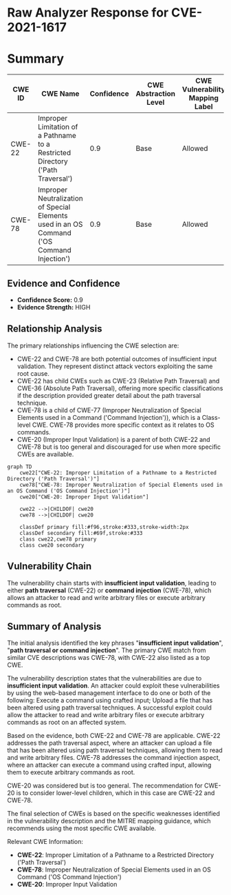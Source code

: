 # Raw Analyzer Response for CVE-2021-1617

# Summary
| CWE ID | CWE Name | Confidence | CWE Abstraction Level | CWE Vulnerability Mapping Label | CWE-Vulnerability Mapping Notes |
|---|---|---|---|---|---|
| CWE-22 | Improper Limitation of a Pathname to a Restricted Directory ('Path Traversal') | 0.9 | Base | Allowed | Primary CWE. **Insufficient input validation** allows for **path traversal**. |
| CWE-78 | Improper Neutralization of Special Elements used in an OS Command ('OS Command Injection') | 0.9 | Base | Allowed | Secondary CWE. **Insufficient input validation** allows for **command injection**. |

## Evidence and Confidence

*   **Confidence Score:** 0.9
*   **Evidence Strength:** HIGH

## Relationship Analysis
The primary relationships influencing the CWE selection are:

*   CWE-22 and CWE-78 are both potential outcomes of insufficient input validation. They represent distinct attack vectors exploiting the same root cause.
*   CWE-22 has child CWEs such as CWE-23 (Relative Path Traversal) and CWE-36 (Absolute Path Traversal), offering more specific classifications if the description provided greater detail about the path traversal technique.
*   CWE-78 is a child of CWE-77 (Improper Neutralization of Special Elements used in a Command ('Command Injection')), which is a Class-level CWE. CWE-78 provides more specific context as it relates to OS commands.
*   CWE-20 (Improper Input Validation) is a parent of both CWE-22 and CWE-78 but is too general and discouraged for use when more specific CWEs are available.

```mermaid
graph TD
    cwe22["CWE-22: Improper Limitation of a Pathname to a Restricted Directory ('Path Traversal')"]
    cwe78["CWE-78: Improper Neutralization of Special Elements used in an OS Command ('OS Command Injection')"]
    cwe20["CWE-20: Improper Input Validation"]

    cwe22 -->|CHILDOF| cwe20
    cwe78 -->|CHILDOF| cwe20

    classDef primary fill:#f96,stroke:#333,stroke-width:2px
    classDef secondary fill:#69f,stroke:#333
    class cwe22,cwe78 primary
    class cwe20 secondary
```

## Vulnerability Chain
The vulnerability chain starts with **insufficient input validation**, leading to either **path traversal** (CWE-22) or **command injection** (CWE-78), which allows an attacker to read and write arbitrary files or execute arbitrary commands as root.

## Summary of Analysis
The initial analysis identified the key phrases "**insufficient input validation**", "**path traversal or command injection**". The primary CWE match from similar CVE descriptions was CWE-78, with CWE-22 also listed as a top CWE.

The vulnerability description states that the vulnerabilities are due to **insufficient input validation**. An attacker could exploit these vulnerabilities by using the web-based management interface to do one or both of the following: Execute a command using crafted input; Upload a file that has been altered using path traversal techniques. A successful exploit could allow the attacker to read and write arbitrary files or execute arbitrary commands as root on an affected system.

Based on the evidence, both CWE-22 and CWE-78 are applicable. CWE-22 addresses the path traversal aspect, where an attacker can upload a file that has been altered using path traversal techniques, allowing them to read and write arbitrary files. CWE-78 addresses the command injection aspect, where an attacker can execute a command using crafted input, allowing them to execute arbitrary commands as root.

CWE-20 was considered but is too general. The recommendation for CWE-20 is to consider lower-level children, which in this case are CWE-22 and CWE-78.

The final selection of CWEs is based on the specific weaknesses identified in the vulnerability description and the MITRE mapping guidance, which recommends using the most specific CWE available.

Relevant CWE Information:
*   **CWE-22**: Improper Limitation of a Pathname to a Restricted Directory ('Path Traversal')
*   **CWE-78**: Improper Neutralization of Special Elements used in an OS Command ('OS Command Injection')
*   **CWE-20**: Improper Input Validation